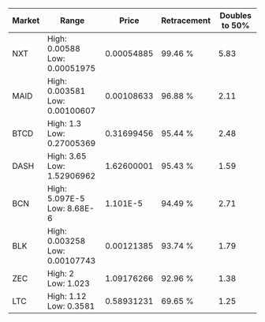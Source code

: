 | Market | Range | Price| Retracement | Doubles to 50% |
| --- | --- | --- | --- | --- |
| NXT | High: 0.00588<br />Low: 0.00051975 | 0.00054885 | 99.46 % | 5.83 |
| MAID | High: 0.003581<br />Low: 0.00100607 | 0.00108633 | 96.88 % | 2.11 |
| BTCD | High: 1.3<br />Low: 0.27005369 | 0.31699456 | 95.44 % | 2.48 |
| DASH | High: 3.65<br />Low: 1.52906962 | 1.62600001 | 95.43 % | 1.59 |
| BCN | High: 5.097E-5<br />Low: 8.68E-6 | 1.101E-5 | 94.49 % | 2.71 |
| BLK | High: 0.003258<br />Low: 0.00107743 | 0.00121385 | 93.74 % | 1.79 |
| ZEC | High: 2<br />Low: 1.023 | 1.09176266 | 92.96 % | 1.38 |
| LTC | High: 1.12<br />Low: 0.3581 | 0.58931231 | 69.65 % | 1.25 |
